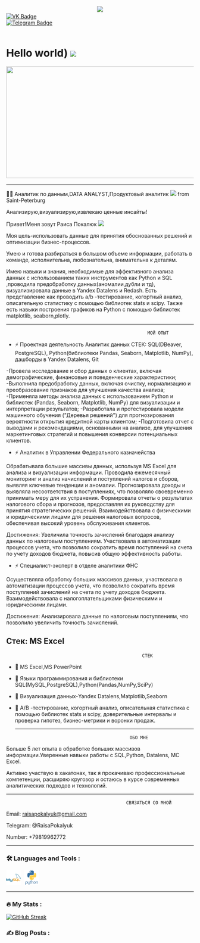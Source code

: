<div id="header" align="center">
  <img src="https://media.giphy.com/media/M9gbBd9nbDrOTu1Mqx/giphy.gif" width="100"/>
</div>
<div id="badges">
  <a href="your-VK-URL">
    <img src="https://img.shields.io/badge/VK-blue?style=for-the-badge&logo=VK&logoColor=white" alt="VK Badge"/>
  </a>
<div id="badges">
  <a href="your-Telegram-URL">
    <img src="https://img.shields.io/badge/Telegram-blue?style=for-the-badge&logo=Telegram&logoColor=white" alt="Telegram Badge"/>
  </a>

  
</div>
<img src="https://komarev.com/ghpvc/?username=RaisaPokalyuk&style=flat-square&color=blue" alt=""/>
<h1>
  Hello world)
  <img src="https://media.giphy.com/media/hvRJCLFzcasrR4ia7z/giphy.gif" width="30px"/>
</h1>
<div align="center">
  <img src="https://i.giphy.com/media/v1.Y2lkPTc5MGI3NjExdDlrNDZvbzNqN3BzMDE1Ym9pOWQwcjNnYWtkYWxwYjFjdzZzMWxyNCZlcD12MV9pbnRlcm5hbF9naWZfYnlfaWQmY3Q9Zw/l46Cy1rHbQ92uuLXa/giphy.gif" width="600" height="300"/>
</div>

---

:woman_technologist:
Аналитик по данным,DATA ANALYST,Продуктовый аналитик <img src="https://media.giphy.com/media/WUlplcMpOCEmTGBtBW/giphy.gif" width="30"> from Saint-Peterburg

Анализирую,визуализирую,извлекаю ценные инсайты!

Привет!Меня зовут Раиса Покалюк <img src="https://media.giphy.com/media/hvRJCLFzcasrR4ia7z/giphy.gif" width="30px"/>
</h1>
   
   Моя цель-использовать данные для принятия обоснованных решений и оптимизации бизнес-процессов.

   Умею и готова разбираться в большом объеме информации, работать в команде, исполнительна, любознательна, внимательна к деталям.

Имею навыки и знания, необходимые для эффективного анализа данных с использованием таких инструментов как Python и SQL ,проводила предобработку данных(аномалии,дубли и тд), визуализировала данные в Yandex Datalens и Redash. Есть представление как проводить а/b -тестирование, когортный анализ, описательную статистику с помощью библиотек stats и scipy. Также есть навыки построения графиков на Python с помощью библиотек matplotlib, seaborn,plotly.

---

                                                         МОЙ ОПЫТ
- :zap: Проектная деятельность
  Аналитик данных
СТЕК: SQL(DBeaver, PostgreSQL), Python(библиотеки Pandas, Seaborn, Matplotlib, NumPy), дашборды в Yandex Datalens, Git

-Провела исследование и сбор данных о клиентах, включая демографические, финансовые и поведенческие характеристики;
-Выполнила предобработку данных, включая очистку, нормализацию и преобразование признаков для улучшения качества анализа;
-Применяла методы анализа данных с использованием Python и библиотек (Pandas, Seaborn, Matplotlib, NumPy) для визуализации и интерпретации результатов;
-Разработала и протестировала модели машинного обучения ("Деревья решений") для прогнозирования вероятности открытия кредитной карты клиентом;
-Подготовила отчет с выводами и рекомендациями, основанными на анализе, для улучшения маркетинговых стратегий и повышения конверсии потенциальных клиентов.

- :zap:
  Аналитик в Управлении Федерального казначейства

Обрабатывала большие массивы данных, используя MS Excel для анализа и визуализации информации.
Проводила ежемесячный мониторинг и анализ начислений и поступлений налогов и сборов, выявляя ключевые тенденции и аномалии.
Прогнозировала доходы и выявляла несоответствия в поступлениях, что позволяло своевременно принимать меру для их устранения.
Формировала отчеты о результатах налогового сбора и прогнозов, предоставляя их руководству для принятия стратегических решений.
Взаимодействовала с физическими и юридическими лицами для решения налоговых вопросов, обеспечивая высокий уровень обслуживания клиентов.

Достижения: Увеличила точность зачислений благодаря анализу данных по налоговым поступлениям.
Участвовала в автоматизации процессов учета, что позволило сократить время поступлений на счета по учету доходов бюджета, повысив общую эффективность работы.

- :zap:
Специалист-эксперт в отделе аналитики ФНС

Осуществляла обработку больших массивов данных, участвовала в автоматизации процессов учета, что позволило сократить время поступлений зачислений на счета по учету доходов бюджета.
Взаимодействовала с налогоплательщиками физическими и юридическими лицами.

Достижения: Анализировала данные по налоговым поступлениям, что позволило увеличить точность зачислений.

Стек: MS Excel
  ---

                                                       СТЕК
  - :seedling: MS Excel,MS PowerPoint                                                  
  - :seedling: Языки программирования и библиотеки SQL(MySQL,PostgreSQL),Python(Pandas,NumPy,SciPy)
  - :seedling: Визуализация данных-Yandex Datalens,Matplotlib,Seaborn
  - :seedling: А/В -тестирование, когортный анализ, описательная статистика с помощью библиотек stats и scipy, доверительные интервалы и проверка гипотез, бизнес-метрики и воронки продаж.

    ---

                                                   ОБО МНЕ
    


Больше 5 лет опыта в обработке больших массивов информации.Уверенные навыки работы с SQL,Python, Datalens, MC Excel.

Активно участвую в хакатонах, так я прокачиваю профессиональные компетенции, расширяю кругозор и остаюсь в курсе современных аналитических подходов и технологий.


---

                                                 СВЯЗАТЬСЯ СО МНОЙ
                                                 
 Email: raisapokalyuk@gmail.com
 
 Telegram: @RaisaPokalyuk
 
 Number: +79819962772

 ---

 ### :hammer_and_wrench: Languages and Tools :

 <div>

  <img src="https://github.com/devicons/devicon/blob/master/icons/mysql/mysql-original-wordmark.svg" title="MySQL"  alt="MySQL" width="40" height="40"/>&nbsp;
   <img src="https://github.com/devicons/devicon/blob/master/icons/python/python-original-wordmark.svg" title="Python"  alt="Python" width="40" height="40"/>&nbsp;
 
</div>

---

### :fire: My Stats :


[![GitHub Streak](http://github-readme-streak-stats.herokuapp.com?user=RaisaPokalyuk&theme=highcontrast)](https://git.io/streak-stats)


### :writing_hand: Blog Posts :

<!-- BLOG-POST-LIST:START -->

<!-- BLOG-POST-LIST:END -->




